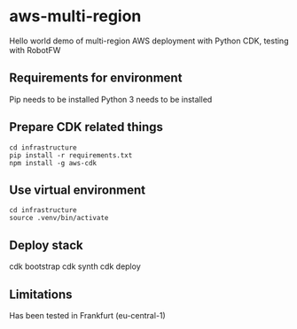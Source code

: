 # aws-multi-region

Hello world demo of multi-region AWS deployment with Python CDK, testing with RobotFW

## Requirements for environment

Pip needs to be installed
Python 3 needs to be installed

## Prepare CDK related things

    cd infrastructure
    pip install -r requirements.txt
    npm install -g aws-cdk

## Use virtual environment

    cd infrastructure
    source .venv/bin/activate


## Deploy stack

   cdk bootstrap
   cdk synth
   cdk deploy


## Limitations

Has been tested in Frankfurt (eu-central-1)
